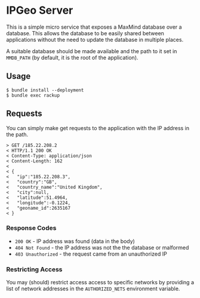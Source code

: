 # IPGeo Server

This is a simple micro service that exposes a MaxMind database over a database. This allows the database to be easily shared between applications without the need to update the database in multiple places.

A suitable database should be made available and the path to it set in `MMDB_PATH` (by default, it is the root of the application).

## Usage

```text
$ bundle install --deployment
$ bundle exec rackup
```

## Requests

You can simply make get requests to the application with the IP address in the path.

```text
> GET /185.22.208.2
< HTTP/1.1 200 OK
< Content-Type: application/json
< Content-Length: 162
<
< {
<   "ip":"185.22.208.3",
<   "country":"GB",
<   "country_name":"United Kingdom",
<   "city":null,
<   "latitude":51.4964,
<   "longitude":-0.1224,
<   "geoname_id":2635167
< }
```

### Response Codes

* `200 OK` - IP address was found (data in the body)
* `404 Not Found` - the IP address was not the the database or malformed
* `403 Unauthorized` - the request came from an unauthorized IP

### Restricting Access

You may (should) restrict access access to specific networks by providing a list of network addresses in the `AUTHORIZED_NETS` environment variable.
